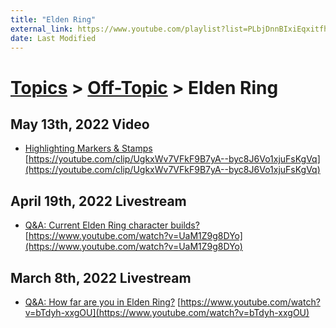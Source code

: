 ```yaml
---
title: "Elden Ring"
external_link: https://www.youtube.com/playlist?list=PLbjDnnBIxiEqxitfhaNUPTZSUGulBEU9u
date: Last Modified
---
```

# [Topics](../../topics.md) > [Off-Topic](../../topics/off-topic.md) > Elden Ring

## May 13th, 2022 Video
* [Highlighting Markers & Stamps](../../transcriptions/yt-2vAUX3YLH-c,361.4611,414.74766666666665.md) [https://youtube.com/clip/UgkxWv7VFkF9B7yA--byc8J6Vo1xjuFsKgVq](https://youtube.com/clip/UgkxWv7VFkF9B7yA--byc8J6Vo1xjuFsKgVq)

## April 19th, 2022 Livestream
* [Q&A: Current Elden Ring character builds?](../../transcriptions/yt-UaM1Z9g8DYo.md) [https://www.youtube.com/watch?v=UaM1Z9g8DYo](https://www.youtube.com/watch?v=UaM1Z9g8DYo)

## March 8th, 2022 Livestream
* [Q&A: How far are you in Elden Ring?](../../transcriptions/yt-bTdyh-xxgOU.md) [https://www.youtube.com/watch?v=bTdyh-xxgOU](https://www.youtube.com/watch?v=bTdyh-xxgOU)
